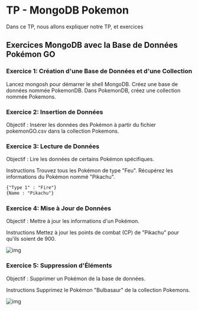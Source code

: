 # TP - MongoDB Pokemon

Dans ce TP, nous allons expliquer notre TP, et exercices

## Exercices MongoDB avec la Base de Données Pokémon GO
### Exercice 1: Création d'une Base de Données et d'une Collection

Lancez mongosh pour démarrer le shell MongoDB.
Créez une base de données nommée PokemonDB.
Dans PokemonDB, créez une collection nommée Pokemons.

### Exercice 2: Insertion de Données
Objectif : Insérer les données des Pokémon à partir du fichier pokemonGO.csv dans la collection Pokemons.

### Exercice 3: Lecture de Données

Objectif : Lire les données de certains Pokémon spécifiques.

Instructions
Trouvez tous les Pokémon de type "Feu".
Récupérez les informations du Pokémon nommé "Pikachu".

```markdown
{"Type 1" : "Fire"}
{Name : "Pikachu"}
```

### Exercice 4: Mise à Jour de Données
Objectif : Mettre à jour les informations d'un Pokémon.

Instructions
Mettez à jour les points de combat (CP) de "Pikachu" pour qu'ils soient de 900.

![img](/images/pikachu.png)

### Exercice 5: Suppression d'Éléments
Objectif : Supprimer un Pokémon de la base de données.

Instructions
Supprimez le Pokémon "Bulbasaur" de la collection Pokemons.

![img](/images/Bulbasaur.png)



